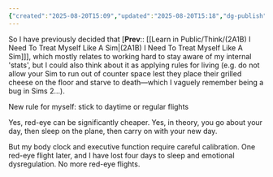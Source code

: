 ```yaml
---
{"created":"2025-08-20T15:09","updated":"2025-08-20T15:18","dg-publish":true,"permalink":"/learn-in-public/think/2-a1-b5-prefer-daytime-flights-and-avoid-red-eye/","dgPassFrontmatter":true,"noteIcon":"1"}
---
```


So I have previously decided that [**Prev**:: [[Learn in Public/Think/(2A1B) I Need To Treat Myself Like A Sim\|(2A1B) I Need To Treat Myself Like A Sim]]], which mostly relates to working hard to stay aware of my internal 'stats', but I could also think about it as applying rules for living (e.g. do not allow your Sim to run out of counter space lest they place their grilled cheese on the floor and starve to death—which I vaguely remember being a bug in Sims 2...). 

New rule for myself: stick to daytime or regular flights

Yes, red-eye can be significantly cheaper. Yes, in theory, you go about your day, then sleep on the plane, then carry on with your new day.  

But my body clock and executive function require careful calibration. One red-eye flight later, and I have lost four days to sleep and emotional dysregulation. No more red-eye flights. 